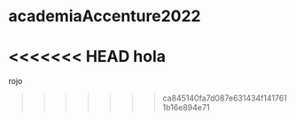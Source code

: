 # academiaAccenture2022
<<<<<<< HEAD
hola
=======

rojo
>>>>>>> ca845140fa7d087e631434f1417611b16e894e71
